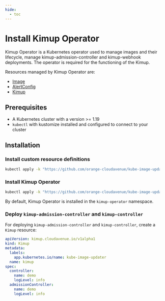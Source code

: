 ```yaml
---
hide:
  - toc
---
```


# Install Kimup Operator

Kimup Operator is a Kubernetes operator used to manage images and their lifecycle, manage kimup-admission-controller and kimup-webhook deployments. The operator is required for the functioning of the Kimup.

Resources managed by Kimup Operator are:

* [Image](crd/image.md)
* [AlertConfig](crd/alertconfig.md)
* [Kimup](crd/kimup.md)

## Prerequisites

* A Kubernetes cluster with a version >= 1.19
* `kubectl` with kustomize installed and configured to connect to your cluster

## Installation

### Install custom resource definitions

```bash
kubectl apply -k "https://github.com/orange-cloudavenue/kube-image-updater/manifests/crd/?ref={{git.short_tag}}"
```

### Install Kimup Operator

```bash
kubectl apply -k "https://github.com/orange-cloudavenue/kube-image-updater/manifests/operator/?ref={{git.short_tag}}"
```

By default, Kimup Operator is installed in the `kimup-operator` namespace.

### Deploy `kimup-admission-controller` and `kimup-controller`

For deploying `kimup-admission-controller` and `kimup-controller`, create a `Kimup` resource:

```yaml
apiVersion: kimup.cloudavenue.io/v1alpha1
kind: Kimup
metadata:
  labels:
    app.kubernetes.io/name: kube-image-updater
  name: kimup
spec:
  controller:
    name: demo
    logLevel: info
  admissionController:
    name: demo
    logLevel: info
```
